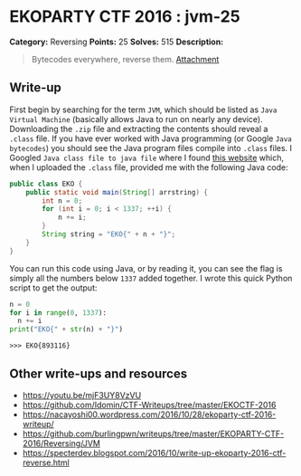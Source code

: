 # EKOPARTY CTF 2016 : jvm-25

**Category:** Reversing
**Points:** 25
**Solves:** 515
**Description:**

> Bytecodes everywhere, reverse them.
> [Attachment](rev25.zip)

## Write-up

First begin by searching for the term `JVM`, which should be listed as `Java Virtual Machine` (basically allows Java to run on nearly any device). Downloading the `.zip` file and extracting the contents should reveal a `.class` file. If you have ever worked with Java programming (or Google `Java bytecodes`) you should see the Java program files compile into `.class` files. I Googled `Java class file to java file` where I found [this website](http://www.javadecompilers.com/) which, when I uploaded the `.class` file, provided me with the following Java code:

```Java
public class EKO {
    public static void main(String[] arrstring) {
        int n = 0;
        for (int i = 0; i < 1337; ++i) {
            n += i;
        }
        String string = "EKO{" + n + "}";
    }
}
```

You can run this code using Java, or by reading it, you can see the flag is simply all the numbers below `1337` added together. I wrote this quick Python script to get the output:

```Python
n = 0
for i in range(0, 1337):
  n += i
print("EKO{" + str(n) + "}")
```

`>>> EKO{893116}`

## Other write-ups and resources

* https://youtu.be/mjF3UY8VzVU
* https://github.com/Idomin/CTF-Writeups/tree/master/EKOCTF-2016
* https://nacayoshi00.wordpress.com/2016/10/28/ekoparty-ctf-2016-writeup/
* https://github.com/burlingpwn/writeups/tree/master/EKOPARTY-CTF-2016/Reversing/JVM
* https://specterdev.blogspot.com/2016/10/write-up-ekoparty-2016-ctf-reverse.html
